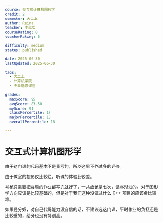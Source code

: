 ```yaml
---
course: 交互式计算机图形学
credit: 2
semester: 大二上
author: Reina
teacher: 李红松
courseRating: 8
teacherRating: 8

difficulty: medium
status: published

date: 2025-06-30
lastUpdated: 2025-06-30

tags: 
  - 大二上
  - 计算机学院
  - 专业选修课程
  
grades:
  maxScore: 95
  avgScore: 83.50
  myScore: 91
  classPercentile: 17
  majorPercentile: 18
  overallPercentile: 18

---
```



# 交互式计算机图形学

由于这门课的代码基本不是我写的，所以这里不作过多的评价。

由于教室的投影仪比较烂，听课的体验比较差。

考核只需要把每周的作业都写完就好了，一共应该是七次，循序渐进的。对于图形学方向应该是比较基础的，但是对于我们这种没做过什么 C++ 项目的应该会比较难。

如果是分奴，对自己代码能力没自信的话，不建议选这门课，平时作业的负担还是比较重的，给分也没有特别高。


